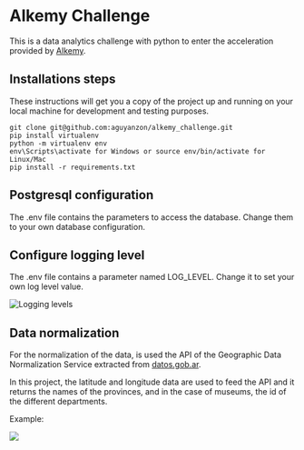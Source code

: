 # Alkemy Challenge 

This is a data analytics challenge with python to enter the acceleration provided by [Alkemy](https://www.alkemy.org/).

## Installations steps

These instructions will get you a copy of the project up and running on your local machine for development and testing purposes. 

```
git clone git@github.com:aguyanzon/alkemy_challenge.git
pip install virtualenv
python -m virtualenv env
env\Scripts\activate for Windows or source env/bin/activate for Linux/Mac
pip install -r requirements.txt
```

## Postgresql configuration

The .env file contains the parameters to access the database. Change them to your own database configuration.

## Configure logging level

The .env file contains a parameter named LOG_LEVEL. Change it to set your own log level value.

<img src="https://images.ctfassets.net/h6vh38q7qvzk/4ndCwiSGDeEyIqCwmWs2KK/19a7cbf71d36644167a56f95bc1444c0/loggingLevels.jpeg" alt="Logging levels">

## Data normalization

For the normalization of the data, is used the API of the Geographic Data Normalization Service extracted from [datos.gob.ar](https://datosgobar.github.io/georef-ar-api/).

In this project, the latitude and longitude data are used to feed the API and it returns the names of the provinces, and in the case of museums, the id of the different departments.

Example:

![](https://raw.github.com/aguyanzon/kaggle/master/resources/example.PNG)



